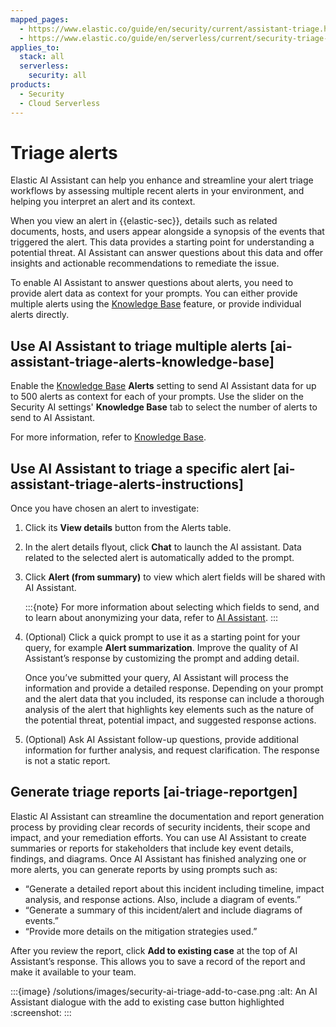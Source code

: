 ```yaml
---
mapped_pages:
  - https://www.elastic.co/guide/en/security/current/assistant-triage.html
  - https://www.elastic.co/guide/en/serverless/current/security-triage-alerts-with-elastic-ai-assistant.html
applies_to:
  stack: all
  serverless:
    security: all
products:
  - Security
  - Cloud Serverless
---
```


# Triage alerts

Elastic AI Assistant can help you enhance and streamline your alert triage workflows by assessing multiple recent alerts in your environment, and helping you interpret an alert and its context.

When you view an alert in {{elastic-sec}}, details such as related documents, hosts, and users appear alongside a synopsis of the events that triggered the alert. This data provides a starting point for understanding a potential threat. AI Assistant can answer questions about this data and offer insights and actionable recommendations to remediate the issue.

To enable AI Assistant to answer questions about alerts, you need to provide alert data as context for your prompts. You can either provide multiple alerts using the [Knowledge Base](/solutions/security/ai/ai-assistant-knowledge-base.md) feature, or provide individual alerts directly.


## Use AI Assistant to triage multiple alerts [ai-assistant-triage-alerts-knowledge-base]

Enable the [Knowledge Base](/solutions/security/ai/ai-assistant-knowledge-base.md) **Alerts** setting to send AI Assistant data for up to 500 alerts as context for each of your prompts. Use the slider on the Security AI settings' **Knowledge Base** tab to select the number of alerts to send to AI Assistant.

For more information, refer to [Knowledge Base](/solutions/security/ai/ai-assistant-knowledge-base.md).


## Use AI Assistant to triage a specific alert [ai-assistant-triage-alerts-instructions]

Once you have chosen an alert to investigate:

1. Click its **View details** button from the Alerts table.
2. In the alert details flyout, click **Chat** to launch the AI assistant. Data related to the selected alert is automatically added to the prompt.
3. Click **Alert (from summary)** to view which alert fields will be shared with AI Assistant.

   :::{note}
   For more information about selecting which fields to send, and to learn about anonymizing your data, refer to [AI Assistant](/solutions/security/ai/ai-assistant.md).
   :::

4. (Optional) Click a quick prompt to use it as a starting point for your query, for example **Alert summarization**. Improve the quality of AI Assistant’s response by customizing the prompt and adding detail.

   Once you’ve submitted your query, AI Assistant will process the information and provide a detailed response. Depending on your prompt and the alert data that you included, its response can include a thorough analysis of the alert that highlights key elements such as the nature of the potential threat, potential impact, and suggested response actions.

5. (Optional) Ask AI Assistant follow-up questions, provide additional information for further analysis, and request clarification. The response is not a static report.


## Generate triage reports [ai-triage-reportgen]

Elastic AI Assistant can streamline the documentation and report generation process by providing clear records of security incidents, their scope and impact, and your remediation efforts. You can use AI Assistant to create summaries or reports for stakeholders that include key event details, findings, and diagrams. Once AI Assistant has finished analyzing one or more alerts, you can generate reports by using prompts such as:

* “Generate a detailed report about this incident including timeline, impact analysis, and response actions. Also, include a diagram of events.”
* “Generate a summary of this incident/alert and include diagrams of events.”
* “Provide more details on the mitigation strategies used.”

After you review the report, click **Add to existing case** at the top of AI Assistant’s response. This allows you to save a record of the report and make it available to your team.

:::{image} /solutions/images/security-ai-triage-add-to-case.png
:alt: An AI Assistant dialogue with the add to existing case button highlighted
:screenshot:
:::
